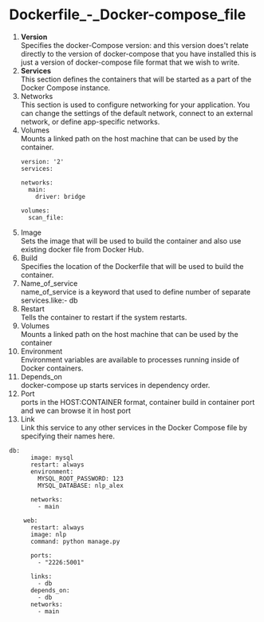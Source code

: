 # Dockerfile_-_Docker-compose_file
<ol>
<li><strong>Version </strong></br>  
Specifies the docker-Compose version: and this version does't relate directly to the version of docker-compose that you have installed this is just a version of docker-compose file format that we wish to write. </li>
<li><strong>Services</strong></br>
This section defines the containers that will be started as a part of the Docker Compose instance.</li>
<li>Networks </br> 
This section is used to configure networking for your application. You can change the settings of the default network, connect to an external network, or define app-specific networks.</li>
<li>Volumes </br> 
Mounts a linked path on the host machine that can be used by the container. </li>

```
version: '2'
services:

networks:
  main:
    driver: bridge

volumes:
  scan_file:
```

<li>Image</br>  
Sets the image that will be used to build the container and also use existing docker file from Docker Hub.</li>
<li>Build </br> 
Specifies the location of the Dockerfile that will be used to build the container.</li>
<li>Name_of_service </br>  
name_of_service is a keyword that used to define number of separate services.like:- db</li>
<li>Restart </br> 
Tells the container to restart if the system restarts.</li>
<li>Volumes</br> 
Mounts a linked path on the host machine that can be used by the container</li>
<li>Environment </br>  
Environment variables are available to processes running inside of Docker containers.</li>
<li>Depends_on </br> 
docker-compose up starts services in dependency order.</li>
<li>Port  </br> 
ports in the HOST:CONTAINER format, container build in container port and we can browse it in host port</li>
<li>Link </br> 
Link this service to any other services in the Docker Compose file by specifying their names here.</li>
</ol>

```
db:
      image: mysql
      restart: always
      environment:
        MYSQL_ROOT_PASSWORD: 123
        MYSQL_DATABASE: nlp_alex
      
      networks:
        - main

    web:
      restart: always
      image: nlp
      command: python manage.py
      
      ports:
        - "2226:5001"

      links:
        - db
      depends_on:
        - db
      networks:
        - main

```
